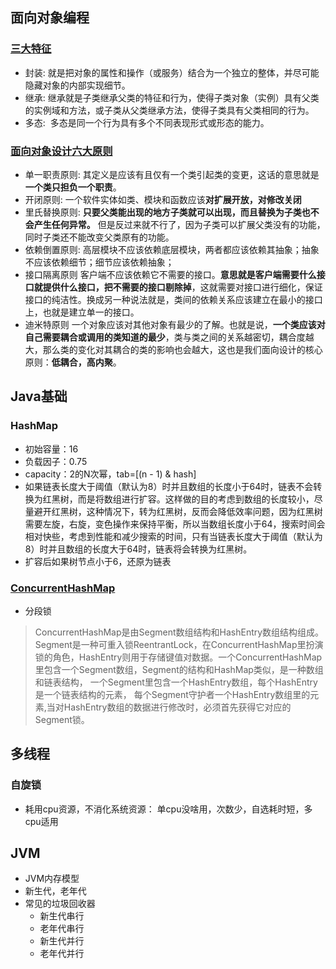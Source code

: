 ## 面向对象编程
### [三大特征](https://www.cnblogs.com/fenjyang/p/11462278.html)
* 封装: 就是把对象的属性和操作（或服务）结合为一个独立的整体，并尽可能隐藏对象的内部实现细节。
* 继承: 继承就是子类继承父类的特征和行为，使得子类对象（实例）具有父类的实例域和方法，或子类从父类继承方法，使得子类具有父类相同的行为。
* 多态: ​ 多态是同一个行为具有多个不同表现形式或形态的能力。

### [面向对象设计六大原则](https://www.cnblogs.com/yeya/p/10655760.html)
* 单一职责原则:
    其定义是应该有且仅有一个类引起类的变更，这话的意思就是**一个类只担负一个职责**。 
* 开闭原则:
    一个软件实体如类、模块和函数应该**对扩展开放，对修改关闭**
* 里氏替换原则:
    **只要父类能出现的地方子类就可以出现，而且替换为子类也不会产生任何异常。** 但是反过来就不行了，因为子类可以扩展父类没有的功能，同时子类还不能改变父类原有的功能。
* 依赖倒置原则:
    高层模块不应该依赖底层模块，两者都应该依赖其抽象；抽象不应该依赖细节；细节应该依赖抽象；
* 接口隔离原则
    客户端不应该依赖它不需要的接口。**意思就是客户端需要什么接口就提供什么接口，把不需要的接口剔除掉**，这就需要对接口进行细化，保证接口的纯洁性。换成另一种说法就是，类间的依赖关系应该建立在最小的接口上，也就是建立单一的接口。
* 迪米特原则
    一个对象应该对其他对象有最少的了解。也就是说，**一个类应该对自己需要耦合或调用的类知道的最少**，类与类之间的关系越密切，耦合度越大，那么类的变化对其耦合的类的影响也会越大，这也是我们面向设计的核心原则：**低耦合，高内聚**。

## Java基础
### HashMap
* 初始容量：16
* 负载因子：0.75
* capacity：2的N次幂，tab=[(n - 1) & hash]
* 如果链表长度大于阈值（默认为8）时并且数组的长度小于64时，链表不会转换为红黑树，而是将数组进行扩容。这样做的目的考虑到数组的长度较小，尽量避开红黑树，这种情况下，转为红黑树，反而会降低效率问题，因为红黑树需要左旋，右旋，变色操作来保持平衡，所以当数组长度小于64，搜索时间会相对快些，考虑到性能和减少搜索的时间，只有当链表长度大于阈值（默认为8）时并且数组的长度大于64时，链表将会转换为红黑树。
* 扩容后如果树节点小于6，还原为链表

### [ConcurrentHashMap](https://www.jianshu.com/p/d0b37b927c48)
* 分段锁
>ConcurrentHashMap是由Segment数组结构和HashEntry数组结构组成。Segment是一种可重入锁ReentrantLock，在ConcurrentHashMap里扮演锁的角色，HashEntry则用于存储键值对数据。一个ConcurrentHashMap里包含一个Segment数组，Segment的结构和HashMap类似，是一种数组和链表结构， 一个Segment里包含一个HashEntry数组，每个HashEntry是一个链表结构的元素， 每个Segment守护者一个HashEntry数组里的元素,当对HashEntry数组的数据进行修改时，必须首先获得它对应的Segment锁。


## 多线程
### 自旋锁
* 耗用cpu资源，不消化系统资源： 单cpu没啥用，次数少，自选耗时短，多cpu适用


## JVM
* JVM内存模型
* 新生代，老年代
* 常见的垃圾回收器
    * 新生代串行
    * 老年代串行
    * 新生代并行
    * 老年代并行

